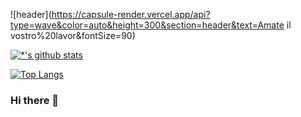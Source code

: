 ​![header](https://capsule-render.vercel.app/api?type=wave&color=auto&height=300&section=header&text=Amate il vostro%20lavor&fontSize=90)

[![*'s github stats](https://github-readme-stats.vercel.app/api?username=cyhwan0816&show_icons=true&theme=radical)](https://github.com/cyhwan0816)

[![Top Langs](https://github-readme-stats.vercel.app/api/top-langs/?username=cyhwan0816)](https://github.com/cyhwan0816/github-readme-stats)

### Hi there 👋
